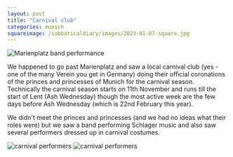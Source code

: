 ```yaml
---
layout: post
title: "Carnival club"
categories: munich
squareimage: /sabbaticaldiary/images/2023-01-07-square.jpg
---
```

<img src="/sabbaticaldiary/images/2023-01-07.jpg" alt="Marienplatz band performance" class="center">

We happened to go past Marienplatz and saw a local carnival club (yes - one of the many Verein you get in Germany) doing their official coronations of the princes and princesses of Munich for the carnival season. Technically the carnival season starts on 11th November and runs till the start of Lent (Ash Wednesday) though the most active week are the few days before Ash Wednesday (which is 22nd February this year). 

We didn't meet the princes and princesses (and we had no ideas what their roles were) but we saw a band performing Schlager music and also saw several performers dressed up in carnival costumes.

<img src="/sabbaticaldiary/images/2023-01-07-2.jpg" alt="carnival performers" class="center">
<img src="/sabbaticaldiary/images/2023-01-07-3.jpg" alt="carnival performers" class="center">